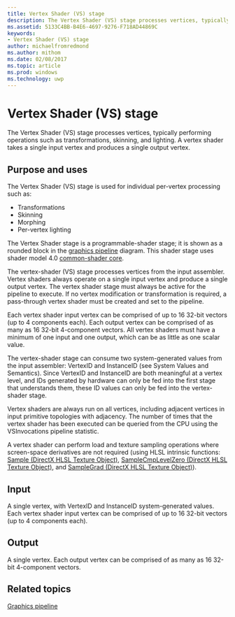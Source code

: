```yaml
---
title: Vertex Shader (VS) stage
description: The Vertex Shader (VS) stage processes vertices, typically performing operations such as transformations, skinning, and lighting. A vertex shader takes a single input vertex and produces a single output vertex.
ms.assetid: 5133C4BB-B4E6-4697-9276-F718AD44869C
keywords:
- Vertex Shader (VS) stage
author: michaelfromredmond
ms.author: mithom
ms.date: 02/08/2017
ms.topic: article
ms.prod: windows
ms.technology: uwp
---
```


# Vertex Shader (VS) stage


The Vertex Shader (VS) stage processes vertices, typically performing operations such as transformations, skinning, and lighting. A vertex shader takes a single input vertex and produces a single output vertex.

## <span id="Purpose_and_uses"></span><span id="purpose_and_uses"></span><span id="PURPOSE_AND_USES"></span>Purpose and uses


The Vertex Shader (VS) stage is used for individual per-vertex processing such as:

-   Transformations
-   Skinning
-   Morphing
-   Per-vertex lighting

The Vertex Shader stage is a programmable-shader stage; it is shown as a rounded block in the [graphics pipeline](graphics-pipeline.md) diagram. This shader stage uses shader model 4.0 [common-shader core](https://msdn.microsoft.com/library/windows/desktop/bb509580).

The vertex-shader (VS) stage processes vertices from the input assembler. Vertex shaders always operate on a single input vertex and produce a single output vertex. The vertex shader stage must always be active for the pipeline to execute. If no vertex modification or transformation is required, a pass-through vertex shader must be created and set to the pipeline.

Each vertex shader input vertex can be comprised of up to 16 32-bit vectors (up to 4 components each). Each output vertex can be comprised of as many as 16 32-bit 4-component vectors. All vertex shaders must have a minimum of one input and one output, which can be as little as one scalar value.

The vertex-shader stage can consume two system-generated values from the input assembler: VertexID and InstanceID (see System Values and Semantics). Since VertexID and InstanceID are both meaningful at a vertex level, and IDs generated by hardware can only be fed into the first stage that understands them, these ID values can only be fed into the vertex-shader stage.

Vertex shaders are always run on all vertices, including adjacent vertices in input primitive topologies with adjacency. The number of times that the vertex shader has been executed can be queried from the CPU using the VSInvocations pipeline statistic.

A vertex shader can perform load and texture sampling operations where screen-space derivatives are not required (using HLSL intrinsic functions: [Sample (DirectX HLSL Texture Object)](https://msdn.microsoft.com/library/windows/desktop/bb509695), [SampleCmpLevelZero (DirectX HLSL Texture Object)](https://msdn.microsoft.com/library/windows/desktop/bb509697), and [SampleGrad (DirectX HLSL Texture Object)](https://msdn.microsoft.com/library/windows/desktop/bb509698)).

## <span id="Input"></span><span id="input"></span><span id="INPUT"></span>Input


A single vertex, with VertexID and InstanceID system-generated values. Each vertex shader input vertex can be comprised of up to 16 32-bit vectors (up to 4 components each).

## <span id="Output"></span><span id="output"></span><span id="OUTPUT"></span>Output


A single vertex. Each output vertex can be comprised of as many as 16 32-bit 4-component vectors.

## <span id="related-topics"></span>Related topics


[Graphics pipeline](graphics-pipeline.md)

 

 




